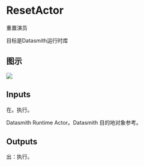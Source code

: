 # ResetActor

重置演员

目标是Datasmith运行时库

## 图示

![]($-20221218-18405748.png)

## Inputs

在。执行。

Datasmith Runtime Actor。Datasmith 目的地对象参考。  

## Outputs

出：执行。
